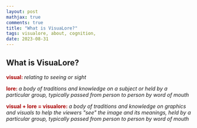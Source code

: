 ```yaml
---
layout: post
mathjax: true
comments: true
title: "What is VisuaLore?"
tags: visualore, about, cognition, 
date: 2023-08-31
---
```


## What is VisuaLore?</h2>
	    
<p>
    <span style="color:#aa0000ff;"> <b>visual: </b> </span> <i> relating to seeing or sight</i> </p>
<p>
    <span style="color:#aa0000ff;" > <b>lore: </b> </span> <i>a body of traditions and knowledge on a subject or held by a particular group, typically passed from person to person by word of mouth</i>
</p>
<p>
    <span style="color:#aa0000ff;" > <b>visual + lore = visualore: </b> </span> <i>a body of traditions and knowledge on graphics and visuals to help the viewers "see" the image and its meanings, held by a particular group, typically passed from person to person by word of mouth</i>
</p>
